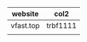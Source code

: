
| website   | col2     |
| --------- | -------- |
| vfast.top | trbf1111 |
|           |          |
